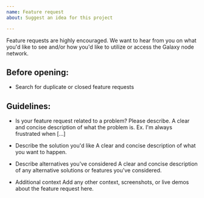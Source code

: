 ```yaml
---
name: Feature request
about: Suggest an idea for this project

---
```


Feature requests are highly encouraged. We want to hear from you on what you'd like to see and/or how you'd like to utilize or access the Galaxy node network.

## Before opening:

- Search for duplicate or closed feature requests

## Guidelines:

- Is your feature request related to a problem? Please describe.
A clear and concise description of what the problem is. Ex. I'm always frustrated when [...]

- Describe the solution you'd like
A clear and concise description of what you want to happen.

- Describe alternatives you've considered
A clear and concise description of any alternative solutions or features you've considered.

- Additional context
Add any other context, screenshots, or live demos about the feature request here.

